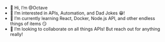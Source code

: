- 👋 Hi, I’m @Octave
- 👀 I’m interested in APIs, Automation, and Dad Jokes 😁!
- 🌱 I’m currently learning React, Docker, Node.js API, and other endless things of items 😏
- 💞️ I’m looking to collaborate on all things APIs! But reach out for anything really!

<!---
omuhirwa52/omuhirwa52 is a ✨ special ✨ repository because its `README.md` (this file) appears on your GitHub profile.
You can click the Preview link to take a look at your changes.
--->
